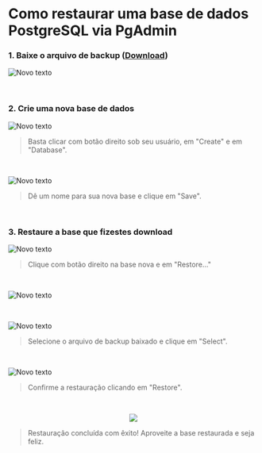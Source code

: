 # Como restaurar uma base de dados PostgreSQL via PgAdmin<br>

### 1. Baixe o arquivo de backup ([Download](https://github.com/rfidmarket/trab01/blob/444ecfbd7895fcef019c3826ff98f8452b172dbd/arquivos/backup_easy_market.backup))
![Novo texto](https://github.com/rfidmarket/trab01/blob/master/images/secao_12/1.png)

<br>

### 2. Crie uma nova base de dados
![Novo texto](https://github.com/rfidmarket/trab01/blob/master/images/secao_12/2.png)
>Basta clicar com botão direito sob seu usuário, em "Create" e em "Database".
<br>

![Novo texto](https://github.com/rfidmarket/trab01/blob/master/images/secao_12/3.png)
>Dê um nome para sua nova base e clique em "Save".

<br>

### 3. Restaure a base que fizestes download
![Novo texto](https://github.com/rfidmarket/trab01/blob/master/images/secao_12/4.png)
>Clique com botão direito na base nova e em "Restore..."

<br>

![Novo texto](https://github.com/rfidmarket/trab01/blob/master/images/secao_12/5.png)

<br>

![Novo texto](https://github.com/rfidmarket/trab01/blob/master/images/secao_12/6.png)
>Selecione o arquivo de backup baixado e clique em "Select".

<br>

![Novo texto](https://github.com/rfidmarket/trab01/blob/master/images/secao_12/7.png)
>Confirme a restauração clicando em "Restore".

<br>

<p align="center"><img src="https://github.com/rfidmarket/trab01/blob/master/images/secao_12/8.png"></p>

>Restauração concluída com êxito! Aproveite a base restaurada e seja feliz.
